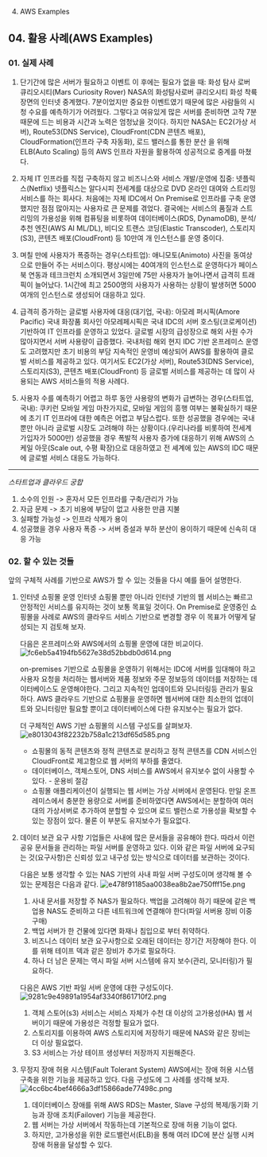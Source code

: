 04. AWS Examples

## 04\. 활용 사례(AWS Examples)

### 01\. 실제 사례

1.  단기간에 많은 서버가 필요하고 이벤트 이 후에는 필요가 없을 때: 화성 탐사 로버 큐리오시티(Mars Curiosity Rover)
    NASA의 화성탐사로버 큐리오시티 화성 착륙 장면의 인터넷 중계했다.
    7분이었지만 중요한 이벤트였기 때문에 많은 사람들의 시청 수요를 예측하기가 어려웠다.
    그렇다고 여유있게 많은 서버를 준비하면 고작 7분 때문에 드는 비용과 시간과 노력은 엄청났을 것이다.
    하지만 NASA는 EC2(가상 서버), Route53(DNS Service), CloudFront(CDN 콘텐츠 배포), CloudFormation(인프라 구축 자동화), 로드 밸러스를 통한 분산 을 위해 ELB(Auto Scaling) 등의 AWS 인프라 자원을 활용하여 성공적으로 중계를 마쳤다.
    
2.  자체 IT 인프라를 직접 구축하지 않고 비즈니스와 서비스 개발/운영에 집중: 넷플릭스(Netflix)
    넷플릭스는 알다시피 전세계를 대상으로 DVD 온라인 대여와 스트리밍 서비스를 하는 회사다.
    처음에는 자체 IDC에서 On Premise로 인프라를 구축 운영했지만 점점 많아지는 사용자로 큰 문제를 겪었다.
    결국에는 서비스의 품질과 스트리밍의 가용성을 위해 컴퓨팅을 비롯하여 데이터베이스(RDS, DynamoDB), 분석/추천 엔진(AWS AI ML/DL), 비디오 트랜스 코딩(Elastic Transcoder), 스토리지(S3), 콘텐츠 배포(CloudFront) 등 10만여 개 인스턴스를 운영 중이다.
    
3.  며칠 만에 사용자가 폭증하는 경우(스타트업): 애니모토(Animoto)
    사진을 동여상으로 만들어 주는 서비스이다.
    평상시에는 40여개의 인스턴스로 운영하다가 페이스북 연동과 테크크런치 소개되면서 3일만에 75만 사용자가 늘어나면서 급격히 트래픽이 늘어났다.
    1시간에 최고 2500명의 사용자가 사용하는 상황이 발생허면 5000여개의 인스턴스로 생성되어 대응하고 있다.
    
4.  급격히 증가하는 글로벌 사용자에 대응(대기업, 국내): 아모레 퍼시픽(Amore Pacific)
    국내 화장품 회사인 아모레페시픽은 국내 IDC의 서버 호스팅(코로케이션) 기반하여 IT 인프라를 운영하고 있었다.
    글로벌 시장의 급성장으로 해외 사원 수가 많아지면서 서버 사용량이 급증했다.
    국내처럼 해외 현지 IDC 기반 온프레미스 운영도 고려했지만 초기 비용의 부담 지속적인 운영비 예상되어 AWS를 활용하여 클로벌 서비스를 제공하고 있다.
    여기서도 EC2(가상 서버), Route53(DNS Service), 스토리지(S3), 콘텐츠 배포(CloudFront) 등 글로벌 서비스를 제공하는 데 많이 사용되는 AWS 서비스들의
    적용 사례다.
    
5.  사용자 수를 예측하기 어렵고 하루 동안 사용량의 변화가 급변하는 경우(스타트업, 국내): 쿠키런 모바일 게임
    마찬가지로, 모바일 게임의 흥행 여부는 불확실하기 때문에 초기 IT 인프라에 대한 예측은 어렵고 부담스럽다.
    또한 성공했을 경우에는 국내뿐만 아니라 글로벌 시장도 고려해야 하는 상황이다.(우리나라를 비롯하여 전세계 가입자가 5000만)
    성공했을 경우 폭발적 사용자 증가에 대응하기 위해 AWS의 스케일 아웃(Scale out, 수평 확장)으로 대응하였고
    전 셰계에 있는 AWS의 IDC 때문에 글로벌 서비스 대응도 가능하다.
    

* * *

*스타트업과 클라우드 궁합*

1.  소수의 인원 -\> 혼자서 모든 인프라를 구축/관리가 가능
2.  자금 문제 -\> 초기 비용에 부담이 없고 사용한 만큼 지불
3.  실패할 가능성 -\> 인프라 삭제가 용이
4.  성공했을 경우 사용자 폭증 -\> 서버 증설과 부하 분산이 용이하기 때문에 신속히 대응 가능

### 02\. 할 수 있는 것들

앞의 구체적 사례를 기반으로 AWS가 할 수 있는 것들을 다시 예를 들어 설명한다.

1. 인터넷 쇼핑몰 운영
   인터넷 쇼핑몰 뿐만 아니라 인터넷 기반의 웹 서비스는 빠르고 안정적인 서비스를 유지하는 것이 보통 목표일 것이다.
   On Premise로 운영중인 쇼핑몰을 사례로 AWS의 클라우드 서비스 기반으로 변경할 경우 이 목표가 어떻게 달성되는 지 검토해 보자.
    
   다음은 온프레미스와 AWS에서의 쇼핑몰 운영에 대한 비교이다.
   ![fc6eb5a4194fb5627e38d52bbdb0d614.png](../../_resources/f178d5ec2b094b6582231475605aa7dc.png)
    
   on-premises 기반으로 쇼핑몰을 운영하기 위해서는 IDC에 서버를 임대해야 하고 사용자 요청을 처리하는 웹서버와 제품 정보와 주문 정보등의 데이터를 저장하는 데이터베이스도 운영해야한다. 그리고 지속적인 업데이트와 모니터링등 관리가 필요하다.
   AWS 클라우드 기반으로 쇼핑몰을 운영하면 웹서버에 대한 최소한의 업데이트와 모니터링만 필요할 뿐이고 데이터베이스에 다한 유지보수는 필요가 없다.
    
   더 구체적인 AWS 기반 쇼핑몰의 시스템 구성도를 살펴보자.    
   ![e8013043f82232b758a1c213df65d585.png](../../_resources/9e332614e3c04132bd6645cd8ffcc442.png)
	
   - 쇼핑몰의 동적 콘텐츠와 정적 콘텐츠로 분리하고 정적 콘텐츠를 CDN 서비스인 CloudFront로 제고함으로 웹 서버의 부하를 줄였다.
   - 데이터베이스, 객체스토어, DNS 서비스를 AWS에서 유지보수 없이 사용할 수 있다. - 운용비 절감
   - 쇼핑몰 애플리케이션이 실행되는 웹 서버는 가상 서버에서 운영된다. 만일 온프레미스에서 충분한 용량으로 서버를 준비하였다면 AWS에서는 분할하여 여러 대의 가상서버로 추가하여 분할할 수 있으며 로드 밸런스로 가용성을 확보할 수 있는 장점이 있다. 물론 이 부분도 유지보수가 필요없다.
	
2. 데이터 보관 요구 사항
   기업들은 사내에 많은 문서들을 공유해야 한다. 따라서 이런 공유 문서들을 관리하는 파일 서버를 운영하고 있다.
   이와 같은 파일 서버에 요구되는 것(요구사항)은 신뢰성 있고 내구성 있는 방식으로 데이터를 보관하는 것이다.
   
   다음은 보통 생각할 수 있는 NAS 기반의 사내 파일 서버 구성도이며 생각해 볼 수 있는 문제점은 다음과 같다.
   ![e478f91185aa0038ea8b2ae750fff15e.png](../../_resources/30502ca2c8f04cdaa04daf33c8730e3c.png)
   
   1. 사내 문서를 저장할 주 NAS가 필요하다. 백업을 고려해야 하기 때문에 같은 백업용 NAS도 준비하고 다른 네트워크에 연결해야 한다(파일 서버용 장비 이중 구매)
   2. 백업 서버가 한 건물에 있다면 화재나 침입으로 부터 취약하다.
   3. 비즈니스 데이터 보관 요구사항으로 오래된 데이터는 장기간 저장해야 한다. 이를 위해 테이프 덱과 같은 장비가 추가로 필요하다.
   4. 하나 더 남은 문제는 역시 파일 서버 시스템에 유지 보수(관리, 모니터링)가 필요하다.
   
   다음은 AWS 기반 파일 서버 운영에 대한 구성도이다.
   ![9281c9e49891a1954af3340f861710f2.png](../../_resources/d5a5e92e8019435fa0cb46f176bb0451.png)
   
   1. 객체 스토어(s3) 서비스는 서비스 자체가 수천 대 이상의 고가용성(HA) 웹 서버이기 때문에 가용성은 걱정할 필요가 없다.
   2. 스토리지를 이용하여 AWS 스토리지에 저장하기 때문에 NAS와 같은 장비는 더 이상 필요없다.
   3. S3 서비스는 가상 테이프 생성부터 저장까지 지원해준다. 
   
4. 무정지 장애 허용 시스템(Fault Tolerant System)
   AWS에서는 장애 허용 시스템 구축을 위한 기능을 제공하고 있다. 다음 구성도에 그 사례를 생각해 보자.
   ![4cc6bc4bef4666a3df15866ade77498c.png](../../_resources/8236e76f905b4c429906efc161fdcb40.png)
   
   1. 데이터베이스 장애를 위해 AWS RDS는 Master, Slave 구성의 복제/동기화 기능과 장애 조치(Failover) 기능을 제공한다.
   3. 웹 서버는 가상 서버에서 작동하는데 기본적으로 장애 허용 기능이 없다.
   4. 하지만, 고가용성을 위한 로드밸런서(ELB)을 통해 여러 IDC에 분산 실행 시켜 장애 허용을 달성할 수 있다.    